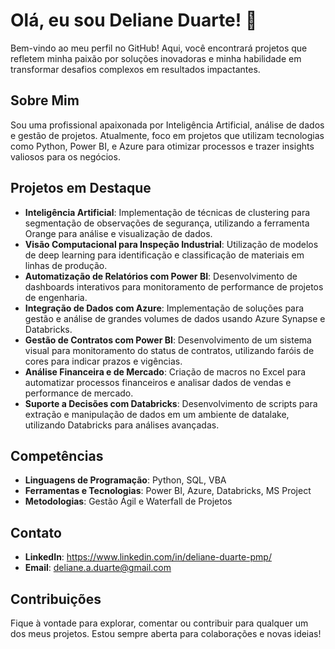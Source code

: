 # Olá, eu sou Deliane Duarte! 👋

Bem-vindo ao meu perfil no GitHub! Aqui, você encontrará projetos que refletem minha paixão por soluções inovadoras e minha habilidade em transformar desafios complexos em resultados impactantes.

## Sobre Mim
Sou uma profissional apaixonada por Inteligência Artificial, análise de dados e gestão de projetos. Atualmente, foco em projetos que utilizam tecnologias como Python, Power BI, e Azure para otimizar processos e trazer insights valiosos para os negócios.

## Projetos em Destaque
- **Inteligência Artificial**: Implementação de técnicas de clustering para segmentação de observações de segurança, utilizando a ferramenta Orange para análise e visualização de dados.
- **Visão Computacional para Inspeção Industrial**: Utilização de modelos de deep learning para identificação e classificação de materiais em linhas de produção.
- **Automatização de Relatórios com Power BI**: Desenvolvimento de dashboards interativos para monitoramento de performance de projetos de engenharia.
- **Integração de Dados com Azure**: Implementação de soluções para gestão e análise de grandes volumes de dados usando Azure Synapse e Databricks.
- **Gestão de Contratos com Power BI**: Desenvolvimento de um sistema visual para monitoramento do status de contratos, utilizando faróis de cores para indicar prazos e vigências.
- **Análise Financeira e de Mercado**: Criação de macros no Excel para automatizar processos financeiros e analisar dados de vendas e performance de mercado.
- **Suporte a Decisões com Databricks**: Desenvolvimento de scripts para extração e manipulação de dados em um ambiente de datalake, utilizando Databricks para análises avançadas.

## Competências
- **Linguagens de Programação**: Python, SQL, VBA
- **Ferramentas e Tecnologias**: Power BI, Azure, Databricks, MS Project
- **Metodologias**: Gestão Ágil e Waterfall de Projetos

## Contato
- **LinkedIn**: https://www.linkedin.com/in/deliane-duarte-pmp/
- **Email**: deliane.a.duarte@gmail.com

## Contribuições
Fique à vontade para explorar, comentar ou contribuir para qualquer um dos meus projetos. Estou sempre aberta para colaborações e novas ideias!

